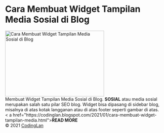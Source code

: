 # Cara Membuat Widget Tampilan Media Sosial di Blog
<img alt="Cara Membuat Widget Tampilan Media Sosial di Blog" data-original-height="400" data-original-width="600" src="https://1.bp.blogspot.com/-B2WUyp9rsBA/YBPIJd3CmiI/AAAAAAAABEs/LGDa8D4JQ6k9KRErQs1hnUoZPkcdVHVnwCLcBGAsYHQ/w320-h213/widgetsosial.png" title="Cara Membuat Widget Tampilan Media Sosial di Blog" width="320" height="213" border="0">
<br />
Membuat Widget Tampilan Media Sosial di Blog. <b>SOSIAL</b> atau media sosial merupakan salah satu pilar SEO blog. Widget bisa dipasang di sidebar blog, misalnya di atas kotak langganan atau di atas footer seperti gambar di atas. < a href="https://codinglan.blogspot.com/2021/01/cara-membuat-widget-tampilan-media.html"><b>READ MORE</b></a>
<br />
© 2021 <a href="https://codinglan.blogspot.com">CodingLan</a>
